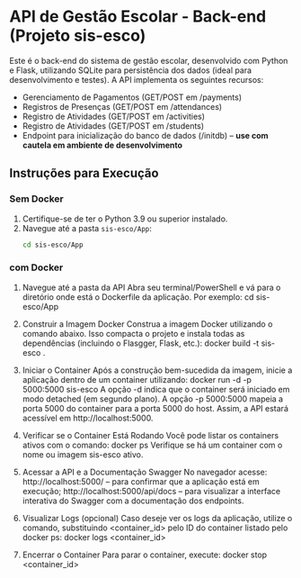 # API de Gestão Escolar - Back-end (Projeto sis-esco)

Este é o back-end do sistema de gestão escolar, desenvolvido com Python e Flask, utilizando SQLite para persistência dos dados (ideal para desenvolvimento e testes). A API implementa os seguintes recursos:
- Gerenciamento de Pagamentos (GET/POST em /payments)
- Registros de Presenças (GET/POST em /attendances)
- Registro de Atividades (GET/POST em /activities)
- Registro de Atividades (GET/POST em /students)
- Endpoint para inicialização do banco de dados (/initdb) – **use com cautela em ambiente de desenvolvimento**

## Instruções para Execução

### Sem Docker

1. Certifique-se de ter o Python 3.9 ou superior instalado.
2. Navegue até a pasta `sis-esco/App`:
   ```bash
   cd sis-esco/App

### com Docker
1. Navegue até a pasta da API Abra seu terminal/PowerShell e vá para o diretório onde está o Dockerfile da aplicação. Por exemplo:
cd sis-esco/App

2. Construir a Imagem Docker Construa a imagem Docker utilizando o comando abaixo. Isso compacta o projeto e instala todas as dependências (incluindo o Flasgger, Flask, etc.):
docker build -t sis-esco .

3. Iniciar o Container Após a construção bem-sucedida da imagem, inicie a aplicação dentro de um container utilizando:
docker run -d -p 5000:5000 sis-esco
A opção -d indica que o container será iniciado em modo detached (em segundo plano).
A opção -p 5000:5000 mapeia a porta 5000 do container para a porta 5000 do host.
Assim, a API estará acessível em http://localhost:5000.

4. Verificar se o Container Está Rodando Você pode listar os containers ativos com o comando:
docker ps
Verifique se há um container com o nome ou imagem sis-esco ativo.

5. Acessar a API e a Documentação Swagger
No navegador acesse: http://localhost:5000/ – para confirmar que a aplicação está em execução; http://localhost:5000/api/docs – para visualizar a interface interativa do Swagger com a documentação dos endpoints.

6. Visualizar Logs (opcional) Caso deseje ver os logs da aplicação, utilize o comando, substituindo <container_id> pelo ID do container listado pelo docker ps:
docker logs <container_id>

7. Encerrar o Container Para parar o container, execute:
docker stop <container_id>
